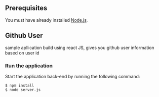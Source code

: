 ## Prerequisites

You must have already installed [Node.js](https://nodejs.org/).

## Github User

sample apllication build using react JS, gives you github user information based on user id


### Run the application

Start the application back-end by running the following command:

```
$ npm install
$ node server.js 
```
